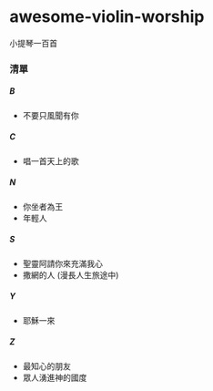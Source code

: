 # awesome-violin-worship
小提琴一百首

### 清單
##### B
- 不要只風聞有你
##### C
- 唱一首天上的歌
##### N
- 你坐者為王
- 年輕人
##### S
- 聖靈阿請你來充滿我心
- 撒網的人 (漫長人生旅途中)
##### Y
- 耶穌一來
##### Z
- 最知心的朋友
- 眾人湧進神的國度
